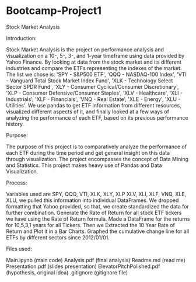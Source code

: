 # Bootcamp-Project1
Stock Market Analysis

Introduction:

Stock Market Analysis is the project on performance analysis and visualization on a 10-, 5-, 3-, and 1-year timeframe using data provided by Yahoo Finance. By looking at data from the stock market and its different industries and compare the ETFs representing the indexes of the market. The list we chose is: 'SPY - S&P500 ETF', 'QQQ - NASDAQ-100 Index', 'VTI - Vanguard Total Stock Market Index Fund', 'XLK - Technology Select Sector SPDR Fund', 'XLY - Consumer Cyclical/Consumer Discretionary', 'XLP - Consumer Defensive/Consumer Staples', 'XLV - Healthcare', 'XLI - Industrials', 'XLF - Financials', 'VNQ - Real Estate', 'XLE - Energy', 'XLU - Utilities'. We use pandas to get ETF information from different resources, visualized different aspects of it, and finally looked at a few ways of analyzing the performance of each ETF, based on its previous performance history.

Purpose:

The purpose of this project is to comparatively analyze the performance of each ETF during the time period and get general insight on this data through visualization. The project encompasses the concept of Data Mining and Statistics. This project makes heavy use of Pandas and Data Visualization.

Process:

Variables used are SPY, QQQ, VTI, XLK, XLY, XLP XLV, XLI, XLF, VNQ, XLE, XLU, we pulled this information into individual DataFrames. We dropped formatting that Yahoo provided, so that, we create standardized the data for further combination. Generate the Rate of Return for all stock ETF tickers we have using the Rate of Return formula. Made a DataFrame for the returns for 10,5,3,1 years for all Tickers. Then we Extracted the 10 Year Rate of Return and Plot it in a Bar Charts. Graphed the cumulative change line for all ETFs by different sectors since 2012/01/01.

Files used:

Main.ipynb (main code)
Analysis.pdf (final analysis)
Readme.md (read me)
Presentation.pdf (slides presentation)
ElevatorPitchPolished.pdf (hypothesis, original idea)
.gitignore (gitignore file)

